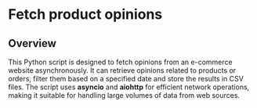 # Fetch product opinions

## Overview

This Python script is designed to fetch opinions from an e-commerce website asynchronously.
It can retrieve opinions related to products or orders, filter them based on a specified date
and store the results in CSV files. The script uses **asyncio** and **aiohttp** for efficient
network operations, making it suitable for handling large volumes of data from web sources.